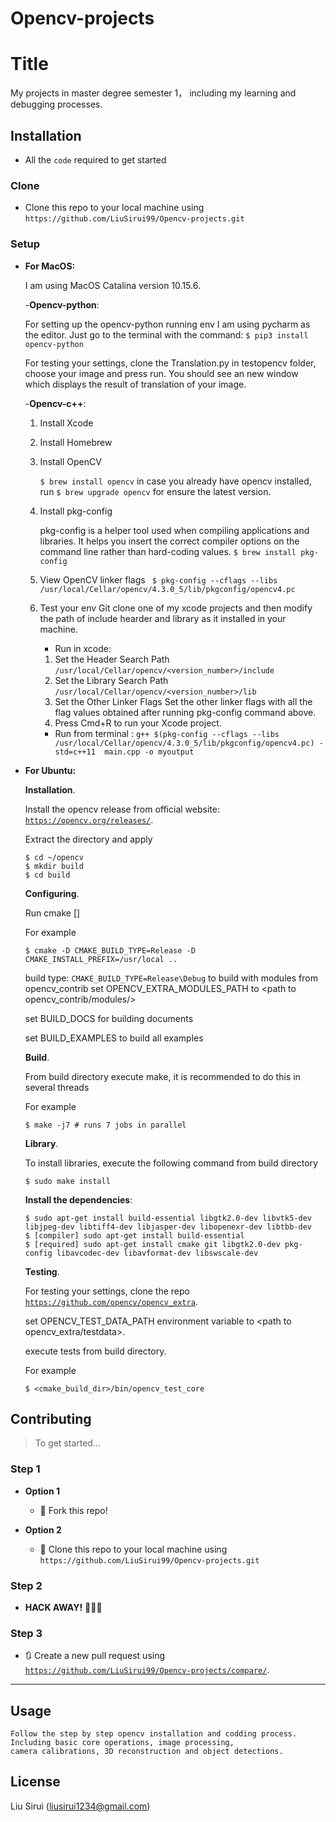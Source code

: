 # Opencv-projects


# Title

My projects in master degree semester 1， including my learning and debugging processes. 


## Installation
- All the `code` required to get started

### Clone

- Clone this repo to your local machine using `https://github.com/LiuSirui99/Opencv-projects.git`

### Setup
- **For MacOS:**

     I am using MacOS Catalina version 10.15.6.
     
    -**Opencv-python**:
    
    For setting up the opencv-python running env I am using pycharm as the editor. 
        Just go to the terminal with the command: 
        `$ pip3 install opencv-python`
    
    For testing your settings, clone the Translation.py in testopencv folder, choose your image and press run. You should see an new window which displays the result of translation of your image.
        
   -**Opencv-c++**:
   
   1. Install Xcode
   
   2. Install Homebrew
   
   3. Install OpenCV
   
        `$ brew install opencv`
        in case you already have opencv installed, run
        `$ brew upgrade opencv`
        for ensure the latest version.
    4. Install pkg-config
    
        pkg-config is a helper tool used when compiling applications and libraries. It helps you insert the correct compiler options on the command line rather than hard-coding values. 
        `$ brew install pkg-config`
        
    5. View OpenCV linker flags
    ` $ pkg-config --cflags --libs /usr/local/Cellar/opencv/4.3.0_5/lib/pkgconfig/opencv4.pc`
    6. Test your env 
        Git clone one of my xcode projects and then modify the path of include hearder and library as it installed in your machine.
        
        - Run in xcode:
        1. Set the Header Search Path 
        `/usr/local/Cellar/opencv/<version_number>/include`
        2. Set the Library Search Path
        `/usr/local/Cellar/opencv/<version_number>/lib`
        3. Set the Other Linker Flags
        Set the other linker flags with all the flag values obtained after running pkg-config command above.
        4. Press Cmd+R to run your Xcode project.
        
        - Run from terminal :
        `g++ $(pkg-config --cflags --libs /usr/local/Cellar/opencv/4.3.0_5/lib/pkgconfig/opencv4.pc) -std=c++11  main.cpp -o myoutput`

- **For Ubuntu:**

    **Installation**.
    
    Install the opencv release from official website: <a href="https://opencv.org/releases/" target="_blank">`https://opencv.org/releases/`</a>.

    Extract the directory and apply
    ```
    $ cd ~/opencv
    $ mkdir build
    $ cd build
    ```

    **Configuring**. 
    
    Run cmake [<some optional parameters>] <path to the OpenCV source directory>

    For example
    ```
    $ cmake -D CMAKE_BUILD_TYPE=Release -D CMAKE_INSTALL_PREFIX=/usr/local ..
    ```

    build type: `CMAKE_BUILD_TYPE=Release\Debug`
    to build with modules from opencv_contrib set OPENCV_EXTRA_MODULES_PATH to <path to opencv_contrib/modules/>
    
    set BUILD_DOCS for building documents
    
    set BUILD_EXAMPLES to build all examples

    **Build**. 
    
    From build directory execute make, it is recommended to do this in several threads

    For example
    ```
    $ make -j7 # runs 7 jobs in parallel
    ```

    **Library**.
    
    To install libraries, execute the following command from build directory
    ```
    $ sudo make install
    ```
    
    **Install the dependencies**: 
    ```
    $ sudo apt-get install build-essential libgtk2.0-dev libvtk5-dev libjpeg-dev libtiff4-dev libjasper-dev libopenexr-dev libtbb-dev
    $ [compiler] sudo apt-get install build-essential
    $ [required] sudo apt-get install cmake git libgtk2.0-dev pkg-config libavcodec-dev libavformat-dev libswscale-dev
    ```

    **Testing**.
    
    For testing your settings, clone the repo <a href="https://github.com/opencv/opencv_extra" target="_blank">`https://github.com/opencv/opencv_extra`</a>.

    set OPENCV_TEST_DATA_PATH environment variable to <path to opencv_extra/testdata>.
    
    execute tests from build directory.

    For example
    ```
    $ <cmake_build_dir>/bin/opencv_test_core
   ```


## Contributing

> To get started...

### Step 1

- **Option 1**
    - 🍴 Fork this repo!

- **Option 2**
    - 👯 Clone this repo to your local machine using `https://github.com/LiuSirui99/Opencv-projects.git`

### Step 2

- **HACK AWAY!** 🔨🔨🔨

### Step 3

- 🔃 Create a new pull request using <a href="https://github.com/LiuSirui99/Opencv-projects/compare/" target="_blank">`https://github.com/LiuSirui99/Opencv-projects/compare/`</a>.

---

## Usage

```
Follow the step by step opencv installation and codding process. 
Including basic core operations, image processing, 
camera calibrations, 3D reconstruction and object detections.
```


## License

Liu Sirui (liusirui1234@gmail.com)

